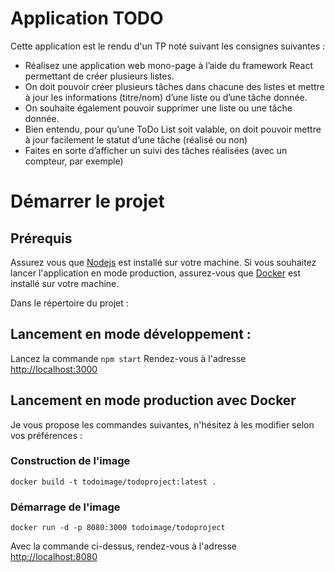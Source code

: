 # Application TODO

Cette application est le rendu d'un TP noté suivant les consignes suivantes :
- Réalisez une application web mono-page à l’aide du framework React permettant de créer plusieurs listes.
- On doit pouvoir créer plusieurs tâches dans chacune des listes et mettre à jour les informations (titre/nom) d’une liste ou d’une tâche donnée.
- On souhaite également pouvoir supprimer une liste ou une tâche donnée.
- Bien entendu, pour qu’une ToDo List soit valable, on doit pouvoir mettre à jour facilement le statut d’une tâche (réalisé ou non)
- Faites en sorte d’afficher un suivi des tâches réalisées (avec un compteur, par exemple)

# Démarrer le projet

## Prérequis

Assurez vous que [Nodejs](https://nodejs.org/en/) est installé sur votre machine.
Si vous souhaitez lancer l'application en mode production, assurez-vous que [Docker](https://docs.docker.com/get-docker/) est installé sur votre machine.

Dans le répertoire du projet :

## Lancement en mode développement : 

Lancez la commande `npm start`
Rendez-vous à l'adresse [http://localhost:3000](http://localhost:3000)

## Lancement en mode production avec Docker

Je vous propose les commandes suivantes, n'hésitez à les modifier selon vos préférences : 

### Construction de l'image
`docker build -t todoimage/todoproject:latest .`

### Démarrage de l'image
`docker run -d -p 8080:3000 todoimage/todoproject`

Avec la commande ci-dessus, rendez-vous à l'adresse [http://localhost:8080](http://localhost:8080)
